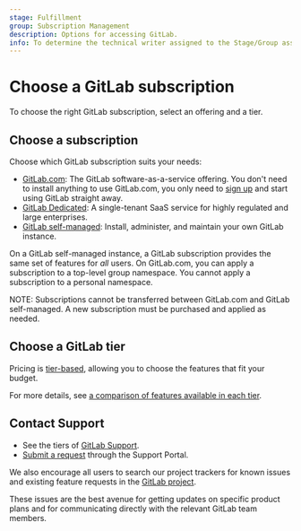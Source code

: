 ```yaml
---
stage: Fulfillment
group: Subscription Management
description: Options for accessing GitLab.
info: To determine the technical writer assigned to the Stage/Group associated with this page, see https://handbook.gitlab.com/handbook/product/ux/technical-writing/#assignments
---
```


# Choose a GitLab subscription

To choose the right GitLab subscription, select an offering and a tier.

## Choose a subscription

Choose which GitLab subscription suits your needs:

- [GitLab.com](gitlab_com/index.md): The GitLab software-as-a-service offering.
  You don't need to install anything to use GitLab.com, you only need to
  [sign up](https://gitlab.com/users/sign_up) and start using GitLab straight away.
- [GitLab Dedicated](gitlab_dedicated/index.md): A single-tenant SaaS service for highly regulated and large enterprises.
- [GitLab self-managed](self_managed/index.md): Install, administer, and maintain
  your own GitLab instance.

On a GitLab self-managed instance, a GitLab subscription provides the same set of
features for _all_ users. On GitLab.com, you can apply a subscription to a top-level group
namespace. You cannot apply a subscription to a personal namespace.

NOTE:
Subscriptions cannot be transferred between GitLab.com and GitLab self-managed.
A new subscription must be purchased and applied as needed.

## Choose a GitLab tier

Pricing is [tier-based](https://about.gitlab.com/pricing/), allowing you to choose
the features that fit your budget.

For more details, see [a comparison of features available in each tier](https://about.gitlab.com/pricing/feature-comparison/).

## Contact Support

- See the tiers of [GitLab Support](https://about.gitlab.com/support/).
- [Submit a request](https://support.gitlab.com/hc/en-us/requests/new) through the Support Portal.

We also encourage all users to search our project trackers for known issues and existing feature requests in the [GitLab project](https://gitlab.com/gitlab-org/gitlab/-/issues/).

These issues are the best avenue for getting updates on specific product plans and for communicating directly with the relevant GitLab team members.
